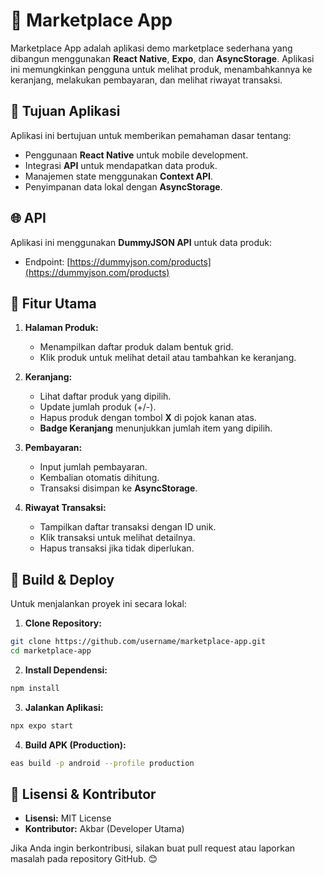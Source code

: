 # 📱 Marketplace App

Marketplace App adalah aplikasi demo marketplace sederhana yang dibangun menggunakan **React Native**, **Expo**, dan **AsyncStorage**. Aplikasi ini memungkinkan pengguna untuk melihat produk, menambahkannya ke keranjang, melakukan pembayaran, dan melihat riwayat transaksi.

## 🎯 Tujuan Aplikasi
Aplikasi ini bertujuan untuk memberikan pemahaman dasar tentang:
- Penggunaan **React Native** untuk mobile development.
- Integrasi **API** untuk mendapatkan data produk.
- Manajemen state menggunakan **Context API**.
- Penyimpanan data lokal dengan **AsyncStorage**.



## 🌐 API
Aplikasi ini menggunakan **DummyJSON API** untuk data produk:
- Endpoint: [https://dummyjson.com/products](https://dummyjson.com/products)

## 🚀 Fitur Utama
1. **Halaman Produk:**
   - Menampilkan daftar produk dalam bentuk grid.
   - Klik produk untuk melihat detail atau tambahkan ke keranjang.

2. **Keranjang:**
   - Lihat daftar produk yang dipilih.
   - Update jumlah produk (+/-).
   - Hapus produk dengan tombol **X** di pojok kanan atas.
   - **Badge Keranjang** menunjukkan jumlah item yang dipilih.

3. **Pembayaran:**
   - Input jumlah pembayaran.
   - Kembalian otomatis dihitung.
   - Transaksi disimpan ke **AsyncStorage**.

4. **Riwayat Transaksi:**
   - Tampilkan daftar transaksi dengan ID unik.
   - Klik transaksi untuk melihat detailnya.
   - Hapus transaksi jika tidak diperlukan.

## 🔨 Build & Deploy
Untuk menjalankan proyek ini secara lokal:

1. **Clone Repository:**
```bash
git clone https://github.com/username/marketplace-app.git
cd marketplace-app
```

2. **Install Dependensi:**
```bash
npm install
```

3. **Jalankan Aplikasi:**
```bash
npx expo start
```

4. **Build APK (Production):**
```bash
eas build -p android --profile production
```

## 📄 Lisensi & Kontributor
- **Lisensi:** MIT License
- **Kontributor:** Akbar (Developer Utama)

Jika Anda ingin berkontribusi, silakan buat pull request atau laporkan masalah pada repository GitHub. 😊

